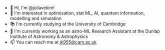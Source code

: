 - 👋 Hi, I'm @juliavekim! 
- 👀 I'm interested in optimisation, stat ML, AI, quantum information, modelling and simulation
- 📚 I'm currently studying at the University of Cambridge
- 🌱 I'm currently working as an astro-ML Research Assistant at the Dunlap Institute of Astronomy & Astrophysics
- 📫 You can reach me at jk955@cam.ac.uk

